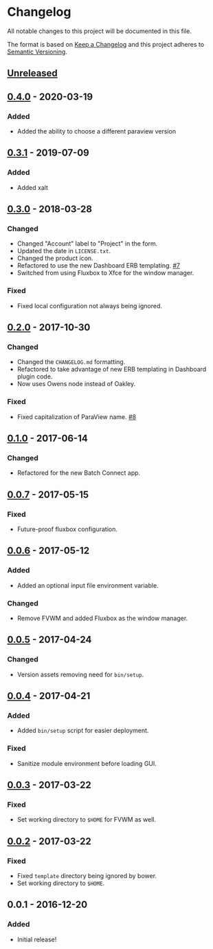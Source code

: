 # Changelog
All notable changes to this project will be documented in this file.

The format is based on [Keep a Changelog](http://keepachangelog.com/en/1.0.0/)
and this project adheres to [Semantic Versioning](http://semver.org/spec/v2.0.0.html).

## [Unreleased]
## [0.4.0] - 2020-03-19
### Added
- Added the ability to choose a different paraview version

## [0.3.1] - 2019-07-09
### Added
- Added xalt

## [0.3.0] - 2018-03-28
### Changed
- Changed "Account" label to "Project" in the form.
- Updated the date in `LICENSE.txt`.
- Changed the product icon.
- Refactored to use the new Dashboard ERB templating.
  [#7](https://github.com/OSC/bc_osc_paraview/issues/7)
- Switched from using Fluxbox to Xfce for the window manager.

### Fixed
- Fixed local configuration not always being ignored.

## [0.2.0] - 2017-10-30
### Changed
- Changed the `CHANGELOG.md` formatting.
- Refactored to take advantage of new ERB templating in Dashboard plugin code.
- Now uses Owens node instead of Oakley.

### Fixed
- Fixed capitalization of ParaView name.
  [#8](https://github.com/OSC/bc_osc_paraview/pull/8)

## [0.1.0] - 2017-06-14
### Changed
- Refactored for the new Batch Connect app.

## [0.0.7] - 2017-05-15
### Fixed
- Future-proof fluxbox configuration.

## [0.0.6] - 2017-05-12
### Added
- Added an optional input file environment variable.

### Changed
- Remove FVWM and added Fluxbox as the window manager.

## [0.0.5] - 2017-04-24
### Changed
- Version assets removing need for `bin/setup`.

## [0.0.4] - 2017-04-21
### Added
- Added `bin/setup` script for easier deployment.

### Fixed
- Sanitize module environment before loading GUI.

## [0.0.3] - 2017-03-22
### Fixed
- Set working directory to `$HOME` for FVWM as well.

## [0.0.2] - 2017-03-22
### Fixed
- Fixed `template` directory being ignored by bower.
- Set working directory to `$HOME`.

## 0.0.1 - 2016-12-20
### Added
- Initial release!

[Unreleased]: https://github.com/OSC/bc_osc_paraview/compare/v0.4.0...HEAD
[0.4.0]: https://github.com/OSC/bc_osc_paraview/compare/v0.3.1...v0.4.0
[0.3.1]: https://github.com/OSC/bc_osc_paraview/compare/v0.3.0...v0.3.1
[0.3.0]: https://github.com/OSC/bc_osc_paraview/compare/v0.2.0...v0.3.0
[0.2.0]: https://github.com/OSC/bc_osc_paraview/compare/v0.1.0...v0.2.0
[0.1.0]: https://github.com/OSC/bc_osc_paraview/compare/v0.0.7...v0.1.0
[0.0.7]: https://github.com/OSC/bc_osc_paraview/compare/v0.0.6...v0.0.7
[0.0.6]: https://github.com/OSC/bc_osc_paraview/compare/v0.0.5...v0.0.6
[0.0.5]: https://github.com/OSC/bc_osc_paraview/compare/v0.0.4...v0.0.5
[0.0.4]: https://github.com/OSC/bc_osc_paraview/compare/v0.0.3...v0.0.4
[0.0.3]: https://github.com/OSC/bc_osc_paraview/compare/v0.0.2...v0.0.3
[0.0.2]: https://github.com/OSC/bc_osc_paraview/compare/v0.0.1...v0.0.2
